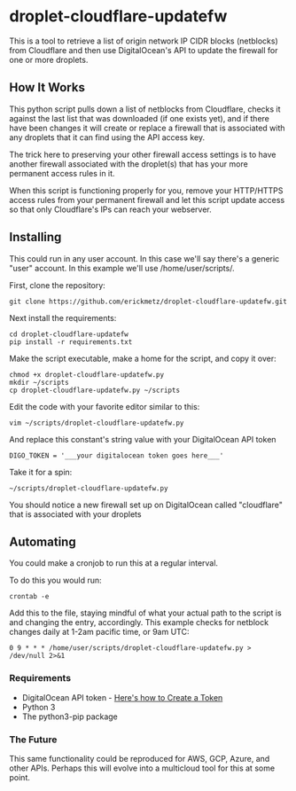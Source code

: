 # droplet-cloudflare-updatefw
This is a tool to retrieve a list of origin network IP CIDR blocks (netblocks) from Cloudflare and then use DigitalOcean's API to update the firewall for one or more droplets.

## How It Works
This python script pulls down a list of netblocks from Cloudflare, checks it against the last list that was downloaded (if one exists yet), and if there have been changes it will create or replace a firewall that is associated with any droplets that it can find using the API access key.

The trick here to preserving your other firewall access settings is to have another firewall associated with the droplet(s) that has your more permanent access rules in it.

When this script is functioning properly for you, remove your HTTP/HTTPS access rules from your permanent firewall and let this script update access so that only Cloudflare's IPs can reach your webserver.

## Installing
This could run in any user account. In this case we'll say there's a generic "user" account. In this example we'll use /home/user/scripts/.

First, clone the repository:
```
git clone https://github.com/erickmetz/droplet-cloudflare-updatefw.git
```

Next install the requirements:
```
cd droplet-cloudflare-updatefw
pip install -r requirements.txt
```

Make the script executable, make a home for the script, and copy it over:
```
chmod +x droplet-cloudflare-updatefw.py
mkdir ~/scripts
cp droplet-cloudflare-updatefw.py ~/scripts
```

Edit the code with your favorite editor similar to this:
```
vim ~/scripts/droplet-cloudflare-updatefw.py
```

And replace this constant's string value with your DigitalOcean API token
```
DIGO_TOKEN = '___your digitalocean token goes here___'

```

Take it for a spin:
```
~/scripts/droplet-cloudflare-updatefw.py
```

You should notice a new firewall set up on DigitalOcean called "cloudflare" that is associated with your droplets

## Automating
You could make a cronjob to run this at a regular interval.

To do this you would run:
```
crontab -e

```

Add this to the file, staying mindful of what your actual path to the script is and changing the entry, accordingly. This example checks for netblock changes daily at 1-2am pacific time, or 9am UTC:
```
0 9 * * * /home/user/scripts/droplet-cloudflare-updatefw.py > /dev/null 2>&1

```

### Requirements
* DigitalOcean API token - [Here's how to Create a Token](https://docs.digitalocean.com/reference/api/create-personal-access-token/)
* Python 3
* The python3-pip package

### The Future
This same functionality could be reproduced for AWS, GCP, Azure, and other APIs. Perhaps this will evolve into a multicloud tool for this at some point.
